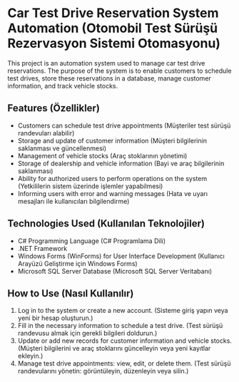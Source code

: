 # Car Test Drive Reservation System Automation (Otomobil Test Sürüşü Rezervasyon Sistemi Otomasyonu)

This project is an automation system used to manage car test drive reservations. The purpose of the system is to enable customers to schedule test drives, store these reservations in a database, manage customer information, and track vehicle stocks.

## Features (Özellikler)
- Customers can schedule test drive appointments (Müşteriler test sürüşü randevuları alabilir)
- Storage and update of customer information (Müşteri bilgilerinin saklanması ve güncellenmesi)
- Management of vehicle stocks (Araç stoklarının yönetimi)
- Storage of dealership and vehicle information (Bayi ve araç bilgilerinin saklanması)
- Ability for authorized users to perform operations on the system (Yetkililerin sistem üzerinde işlemler yapabilmesi)
- Informing users with error and warning messages (Hata ve uyarı mesajları ile kullanıcıları bilgilendirme)

## Technologies Used (Kullanılan Teknolojiler)
- C# Programming Language (C# Programlama Dili)
- .NET Framework
- Windows Forms (WinForms) for User Interface Development (Kullanıcı Arayüzü Geliştirme için Windows Forms)
- Microsoft SQL Server Database (Microsoft SQL Server Veritabanı)

## How to Use (Nasıl Kullanılır)
1. Log in to the system or create a new account. (Sisteme giriş yapın veya yeni bir hesap oluşturun.)
2. Fill in the necessary information to schedule a test drive. (Test sürüşü randevusu almak için gerekli bilgileri doldurun.)
3. Update or add new records for customer information and vehicle stocks. (Müşteri bilgilerini ve araç stoklarını güncelleyin veya yeni kayıtlar ekleyin.)
4. Manage test drive appointments: view, edit, or delete them. (Test sürüşü randevularını yönetin: görüntüleyin, düzenleyin veya silin.)
